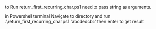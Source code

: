 to Run return_first_recurring_char.ps1 need to pass string as arguments.

in Powershell terminal Navigate to directory and run
.\return_first_recurring_char.ps1 'abcdedcba'
then enter to get result
